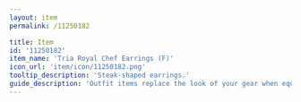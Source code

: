 ```yaml
---
layout: item
permalink: /11250182

title: Item
id: '11250182'
item_name: 'Tria Royal Chef Earrings (F)'
icon_url: 'item/icon/11250182.png'
tooltip_description: 'Steak-shaped earrings.'
guide_description: 'Outfit items replace the look of your gear when equipped.'
---
```

